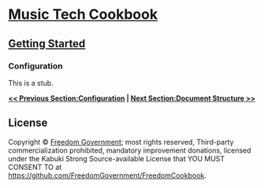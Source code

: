 # [Music Tech Cookbook](../)

## [Getting Started](./)

### Configuration

This is a stub.

**[<< Previous Section:Configuration](./Configuration.md) | [Next Section:Document Structure >>](../DocumentStructure/)**

## License

Copyright © [Freedom Government](https://github.com/FreedomGovernment); most rights reserved, Third-party commercialization prohibited, mandatory improvement donations, licensed under the Kabuki Strong Source-available License that YOU MUST CONSENT TO at <https://github.com/FreedomGovernment/FreedomCookbook>.
